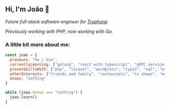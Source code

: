 ## Hi, I'm João :wave:

*Future full-stack software engineer for [Truphone](https://www.truphone.com/)*

*Previously working with PHP, now working with Go.*

### A little bit more about me:
```javascript
const joao = {
  pronouns: "he / him",
  currentlyLearning: ["golang", "react with typescript", "gRPC services",],
  provenSkillsWith: ["php", "laravel", "wordpress", "typo3", "sql", "es6", "css", "rest",],
  otherInterests: ["friends and family", "restaurants", "tv shows", "movies", "music"],
  knows: "nothing"
}

while (joao.knows === "nothing") {
  joao.learn()
}
```
